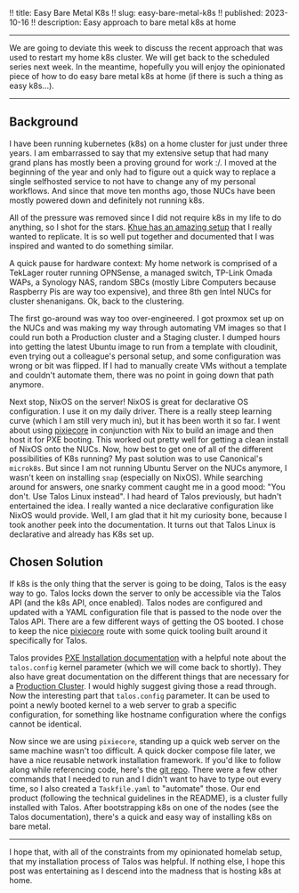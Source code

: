 !! title: Easy Bare Metal K8s
!! slug: easy-bare-metal-k8s
!! published: 2023-10-16
!! description: Easy approach to bare metal k8s at home

---

We are going to deviate this week to discuss the recent approach that was used to restart my home k8s cluster. We will
get back to the scheduled series next week. In the meantime, hopefully you will enjoy the opinionated piece of how to do
easy bare metal k8s at home (if there is such a thing as easy k8s...). 

---

## Background

I have been running kubernetes (k8s) on a home cluster for just under three years. I am embarrassed to say that my
extensive setup that had many grand plans has mostly been a proving ground for work :/. I moved at the
beginning of the year and only had to figure out a quick way to replace a single selfhosted service to not have to 
change any of my personal workflows. And since that move ten months ago, those NUCs have been mostly powered down and 
definitely not running k8s. 

All of the pressure was removed since I did not require k8s in my life to do anything, so I shot for the stars. 
[Khue has an amazing setup](https://homelab.khuedoan.com/) that I really wanted to replicate. It is so well put together
and documented that I was inspired and wanted to do something similar. 

A quick pause for hardware context: My home network is comprised of a TekLager router running OPNSense, a managed
switch, TP-Link Omada WAPs, a Synology NAS, random SBCs (mostly Libre Computers because Raspberry Pis are way too
expensive), and three 8th gen Intel NUCs for cluster shenanigans. Ok, back to the clustering.

The first go-around was way too over-engineered. I got proxmox set up on the NUCs and was making my way through
automating VM images so that I could run both a Production cluster and a Staging cluster. I dumped hours into getting
the latest Ubuntu image to run from a template with cloudinit, even trying out a colleague's personal setup, and some
configuration was wrong or bit was flipped. If I had to manually create VMs without a template and couldn't automate
them, there was no point in going down that path anymore.

Next stop, NixOS on the server! NixOS is great for declarative OS configuration. I use it on my daily driver. There is a
really steep learning curve (which I am still very much in), but it has been worth it so far. I went about using
[pixiecore](https://github.com/danderson/netboot/tree/main/pixiecore) in conjunction with Nix to build an image and then
host it for PXE booting. This worked out pretty well for getting a clean install of NixOS onto the NUCs. Now, how best
to get one of all of the different possibilities of K8s running? My past solution was to use Canonical's `microk8s`. But
since I am not running Ubuntu Server on the NUCs anymore, I wasn't keen on installing `snap` (especially on NixOS).
While searching around for answers, one snarky comment caught me in a good mood: "You don't. Use Talos Linux instead". I
had heard of Talos previously, but hadn't entertained the idea. I really wanted a nice declarative configuration like
NixOS would provide. Well, I am glad that it hit my curiosity bone, because I took another peek into the documentation.
It turns out that Talos Linux is declarative and already has K8s set up. 


## Chosen Solution

If k8s is the only thing that the server is going to be doing, Talos is the easy way to go. Talos locks down the server
to only be accessible via the Talos API (and the k8s API, once enabled). Talos nodes are configured and updated with a
YAML configuration file that is passed to the node over the Talos API. There are a few different ways of getting the OS
booted. I chose to keep the nice [pixiecore](https://github.com/danderson/netboot/tree/main/pixiecore) route with some
quick tooling built around it specifically for Talos.

Talos provides [PXE Installation documentation](https://www.talos.dev/v1.5/talos-guides/install/bare-metal-platforms/pxe/) 
with a helpful note about the `talos.config` kernel parameter (which we will come back to shortly). They also have great
documentation on the different things that are necessary for a 
[Production Cluster](https://www.talos.dev/v1.5/introduction/prodnotes/#further-details-about-talosctl-endpoints-and-nodes).
I would highly suggest giving those a read through. Now the interesting part that `talos.config` parameter. It can be
used to point a newly booted kernel to a web server to grab a specific configuration, for something like hostname
configuration where the configs cannot be identical.

Now since we are using `pixiecore`, standing up a quick web server on the same machine wasn't too difficult. A quick
docker compose file later, we have a nice reusable network installation framework. If you'd like to follow along while
referencing code, here's the [git repo](https://github.com/joseph-flinn/k8s-build-along/tree/main/metal). There were a
few other commands that I needed to run and I didn't want to have to type out every time, so I also created a
`Taskfile.yaml` to "automate" those. Our end product (following the technical guidelines in the README), is a cluster
fully installed with Talos. After bootstrapping k8s on one of the nodes (see the Talos documentation), there's a quick
and easy way of installing k8s on bare metal.

---

I hope that, with all of the constraints from my opinionated homelab setup, that my installation process of Talos was
helpful. If nothing else, I hope this post was entertaining as I descend into the madness that is hosting k8s at home.





